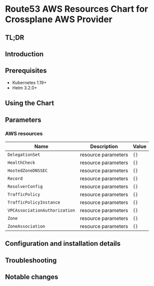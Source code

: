 <!--- app-name: Apache -->

# Route53 AWS Resources Chart for Crossplane AWS Provider

## TL;DR

## Introduction

## Prerequisites

- Kubernetes 1.19+
- Helm 3.2.0+

## Using the Chart

## Parameters

### AWS resources

| Name                          | Description         | Value |
| ----------------------------- | ------------------- | ----- |
| `DelegationSet`               | resource parameters | `{}`  |
| `HealthCheck`                 | resource parameters | `{}`  |
| `HostedZoneDNSSEC`            | resource parameters | `{}`  |
| `Record`                      | resource parameters | `{}`  |
| `ResolverConfig`              | resource parameters | `{}`  |
| `TrafficPolicy`               | resource parameters | `{}`  |
| `TrafficPolicyInstance`       | resource parameters | `{}`  |
| `VPCAssociationAuthorization` | resource parameters | `{}`  |
| `Zone`                        | resource parameters | `{}`  |
| `ZoneAssociation`             | resource parameters | `{}`  |


## Configuration and installation details


## Troubleshooting


## Notable changes
